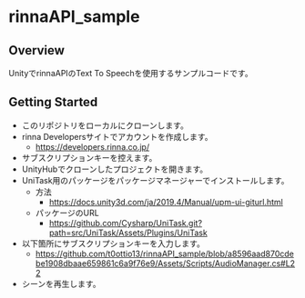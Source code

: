 # rinnaAPI_sample
## Overview
UnityでrinnaAPIのText To Speechを使用するサンプルコードです。

## Getting Started
- このリポジトリをローカルにクローンします。
- rinna Developersサイトでアカウントを作成します。
  - https://developers.rinna.co.jp/
- サブスクリプションキーを控えます。
- UnityHubでクローンしたプロジェクトを開きます。
- UniTask用のパッケージをパッケージマネージャーでインストールします。
  - 方法
    - https://docs.unity3d.com/ja/2019.4/Manual/upm-ui-giturl.html
  - パッケージのURL
    - https://github.com/Cysharp/UniTask.git?path=src/UniTask/Assets/Plugins/UniTask
- 以下箇所にサブスクリプションキーを入力します。
  - https://github.com/t0ottio13/rinnaAPI_sample/blob/a8596aad870cdebe1908dbaae659861c6a9f76e9/Assets/Scripts/AudioManager.cs#L22
- シーンを再生します。
